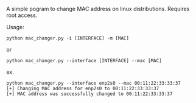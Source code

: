 A simple pogram to change MAC address on linux distributions. Requires root access.

Usage:
```
python mac_changer.py -i [INTERFACE] -m [MAC]
```
or
```
python mac_changer.py --interface [INTERFACE] --mac [MAC]
```

ex. 

```
python mac_changer.py --interface enp2s0 --mac 00:11:22:33:33:37
[+] Changing MAC address for enp2s0 to 00:11:22:33:33:37
[+] MAC address was successfully changed to 00:11:22:33:33:37
```
